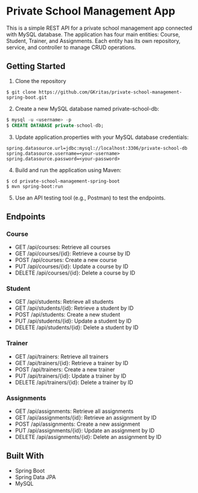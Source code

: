 # Private School Management App
This is a simple REST API for a private school management app connected with MySQL database. The application has four main entities: Course, Student, Trainer, and Assignments. Each entity has its own repository, service, and controller to manage CRUD operations.

## Getting Started
1. Clone the repository
  ```
  $ git clone https://github.com/GKritas/private-school-management-spring-boot.git
  ```
2. Create a new MySQL database named private-school-db:
  ```sql
  $ mysql -u <username> -p
  $ CREATE DATABASE private-school-db;
  ```
3. Update application.properties with your MySQL database credentials:
  ```properties
  spring.datasource.url=jdbc:mysql://localhost:3306/private-school-db
  spring.datasource.username=<your-username>
  spring.datasource.password=<your-password>
  ```

4. Build and run the application using Maven:
  ```
  $ cd private-school-management-spring-boot
  $ mvn spring-boot:run
  ```
5. Use an API testing tool (e.g., Postman) to test the endpoints.


## Endpoints
### Course
- GET /api/courses: Retrieve all courses
- GET /api/courses/{id}: Retrieve a course by ID
- POST /api/courses: Create a new course
- PUT /api/courses/{id}: Update a course by ID
- DELETE /api/courses/{id}: Delete a course by ID

### Student
- GET /api/students: Retrieve all students
- GET /api/students/{id}: Retrieve a student by ID
- POST /api/students: Create a new student
- PUT /api/students/{id}: Update a student by ID
- DELETE /api/students/{id}: Delete a student by ID

### Trainer
- GET /api/trainers: Retrieve all trainers
- GET /api/trainers/{id}: Retrieve a trainer by ID
- POST /api/trainers: Create a new trainer
- PUT /api/trainers/{id}: Update a trainer by ID
- DELETE /api/trainers/{id}: Delete a trainer by ID

### Assignments
- GET /api/assignments: Retrieve all assignments
- GET /api/assignments/{id}: Retrieve an assignment by ID
- POST /api/assignments: Create a new assignment
- PUT /api/assignments/{id}: Update an assignment by ID
- DELETE /api/assignments/{id}: Delete an assignment by ID


## Built With
- Spring Boot
- Spring Data JPA
- MySQL
